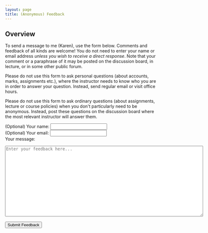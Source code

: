 ```yaml
---
layout: page
title: (Anonymous) Feedback
---
```


## Overview

To send a message to me (Karen), use the form below. Comments and feedback of all kinds are welcome! You do not need to enter your name or email address *unless you wish to receive a direct response*. Note that your comment or a paraphrase of it may be posted on the discussion board, in lecture, or in some other public forum.

Please do not use this form to ask personal questions (about accounts, marks, assignments etc.), where the instructor needs to know who you are in order to answer your question. Instead, send regular email or visit office hours.

Please do not use this form to ask ordinary questions (about assignments, lecture or course policies) when you don't particularly need to be anonymous. Instead, post these questions on the discussion board where the most relevant instructor will answer them.

<form method="post" action="https://mcs.utm.utoronto.ca/~peters43/cgi-bin/anon_feedback.cgi" target="_blank">
  <input type="hidden" name="class" value="StG_CSC369_Reid">

  (Optional) Your name: <input type="text" name="username"><br>
  (Optional) Your email: <input type="text" name="email"><br>
  Your message:<br>
  <textarea name="comment" cols="78" rows="15" placeholder="Enter your feedback here..."></textarea>
  <br>
  <br>
  <input type="submit" value="Submit Feedback"><br>
</form>

